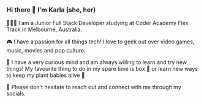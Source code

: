 ### Hi there 👋   I'm Karla (she, her)

👩🏽‍💻 I am a Junior Full Stack Developer studying at Coder Academy Flex Track in Melbourne, Australia.

🎮 I have a passion for all things tech! I love to geek out over video games, music, movies and pop culture.

🌱 I have a very curious mind and am always willing to learn and try new things! My favourite thing to do in my spare time is box 🥊 or learn new ways to keep my plant babies alive 🌿

💌 Please don't hesitate to reach out and connect with me through my socials.


<!--
**karlatolentino/karlatolentino** is a ✨ _special_ ✨ repository because its `README.md` (this file) appears on your GitHub profile.

Here are some ideas to get you started:

- 🔭 I’m currently working on ...
- 🌱 I’m currently learning ...
- 👯 I’m looking to collaborate on ...
- 🤔 I’m looking for help with ...
- 💬 Ask me about ...
- 📫 How to reach me: ...
- 😄 Pronouns: ...
- ⚡ Fun fact: ...
-->
